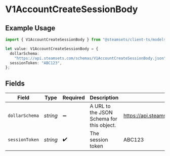 # V1AccountCreateSessionBody

## Example Usage

```typescript
import { V1AccountCreateSessionBody } from "@steamsets/client-ts/models/components";

let value: V1AccountCreateSessionBody = {
  dollarSchema:
    "https://api.steamsets.com/schemas/V1AccountCreateSessionBody.json",
  sessionToken: "ABC123",
};
```

## Fields

| Field                                                             | Type                                                              | Required                                                          | Description                                                       | Example                                                           |
| ----------------------------------------------------------------- | ----------------------------------------------------------------- | ----------------------------------------------------------------- | ----------------------------------------------------------------- | ----------------------------------------------------------------- |
| `dollarSchema`                                                    | *string*                                                          | :heavy_minus_sign:                                                | A URL to the JSON Schema for this object.                         | https://api.steamsets.com/schemas/V1AccountCreateSessionBody.json |
| `sessionToken`                                                    | *string*                                                          | :heavy_check_mark:                                                | The session token                                                 | ABC123                                                            |